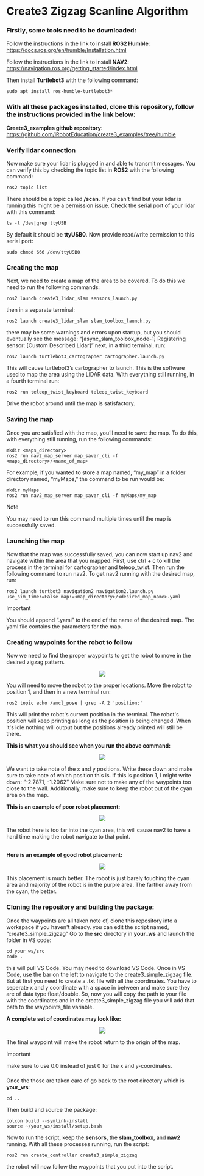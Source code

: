# **Create3 Zigzag Scanline Algorithm** 

### Firstly, some tools need to be downloaded: 

Follow the instructions in the link to install **ROS2 Humble**:
https://docs.ros.org/en/humble/Installation.html 

Follow the instructions in the link to install **NAV2**:
https://navigation.ros.org/getting_started/index.html 

Then install **Turtlebot3** with the following command:
```
sudo apt install ros-humble-turtlebot3* 
```
### With all these packages installed, clone this repository, follow the instructions provided in the link below: 
**Create3_examples github repository**: https://github.com/iRobotEducation/create3_examples/tree/humble 

### Verify lidar connection
Now make sure your lidar is plugged in and able to transmit messages. You can verify this by checking the topic list in **ROS2** with the following command:
```
ros2 topic list
```
There should be a topic called **/scan**. If you can't find but your lidar is running this might be a permission issue. Check the serial port of your lidar with this command:
```
ls -l /dev|grep ttyUSB
```
By default it should be **ttyUSB0**. Now provide read/write permission to this serial port:
```
sudo chmod 666 /dev/ttyUSB0
```
### Creating the map
Next, we need to create a map of the area to be covered. To do this we need to run the following commands: 
```
ros2 launch create3_lidar_slam sensors_launch.py
```
then in a separate terminal: 
```
ros2 launch create3_lidar_slam slam_toolbox_launch.py
```
there may be some warnings and errors upon startup, but you should eventually see the message: “[async_slam_toolbox_node-1] Registering sensor: [Custom Described Lidar]”
next, in a third terminal, run: 
```
ros2 launch turtlebot3_cartographer cartographer.launch.py 
```
This will cause turtlebot3’s cartographer to launch. This is the software used to map the area using the LiDAR data. 
With everything still running, in a fourth terminal run: 
```
ros2 run teleop_twist_keyboard teleop_twist_keyboard
```
Drive the robot around until the map is satisfactory.

### Saving the map
Once you are satisfied with the map, you’ll need to save the map. To do this, with everything still running, run the following commands:
```
mkdir <maps_directory> 
ros2 run nav2_map_server map_saver_cli -f <maps_directory>/<name_of_map> 
```
For example, if you wanted to store a map named, “my_map” in a folder directory named, “myMaps,” the command to be run would be: 
```
mkdir myMaps
ros2 run nav2_map_server map_saver_cli -f myMaps/my_map
```
>[!NOTE]
>You may need to run this command multiple times until the map is successfully saved. 

### Launching the map
Now that the map was successfully saved, you can now start up nav2 and navigate within the area that you mapped. First, use ctrl + c to kill the process in the terminal for cartographer and teleop_twist. Then run the following command to run nav2. 
To get nav2 running with the desired map, run:
```
ros2 launch turtbot3_navigation2 navigation2.launch.py use_sim_time:=False map:=<map_directory>/<desired_map_name>.yaml
```
>[!IMPORTANT]
>You should append “.yaml” to the end of the name of the desired map. The yaml file contains the parameters for the map. 

### Creating waypoints for the robot to follow
Now we need to find the proper waypoints to get the robot to move in the desired zigzag pattern.  
<p align="center">
 <img src = https://github.com/vinzmoke-zoro/Zigzag-Scanline-Algorithm/assets/63388102/3659c54f-aeb8-41d1-8b07-5dbf0355cf06>
</p>
You will need to move the robot to the proper locations. Move the robot to position 1, and then in a new terminal run: 

```
ros2 topic echo /amcl_pose | grep -A 2 'position:'
```
This will print the robot's current position in the terminal. The robot's position will keep printing as long as the position is being changed. When it's idle nothing will output but the positions already printed will still be there.

**This is what you should see when you run the above command:**

<p align="center">
 <img src = https://github.com/vinzmoke-zoro/Zigzag-Scanline-Algorithm/assets/63388102/82364307-28a9-4956-bd8f-3ac8251aa6d1>
</p>

We want to take note of the x and y positions. 
Write these down and make sure to take note of which position this is. 
If this is position 1, I might write down: “-2.7871, -1.2062”
Make sure not to make any of the waypoints too close to the wall. Additionally, make sure to keep the robot out of the cyan area on the map. 

**This is an example of poor robot placement:**
<p align="center">
 <img src = https://github.com/vinzmoke-zoro/Zigzag-Scanline-Algorithm/assets/63388102/b083d2ce-b40f-4768-88b4-5e638b3993ec>
</p>
The robot here is too far into the cyan area, this will cause nav2 to have a hard time making the robot navigate to that point. 
<br><br>

**Here is an example of good robot placement:** 
<p align="center">
 <img src = https://github.com/vinzmoke-zoro/Zigzag-Scanline-Algorithm/assets/63388102/098e4b45-1459-4e31-989f-75290e6568ff>
</p>

This placement is much better. The robot is just barely touching the cyan area and majority of the robot is in the purple area. 
The farther away from the cyan, the better. 

### Cloning the repository and building the package:

Once the waypoints are all taken note of, clone this repository into a workspace if you haven't already.
you can edit the script named, “create3_simple_zigzag”
Go to the **src** directory in **your_ws** and launch the folder in VS code: 
```
cd your_ws/src
code . 
```
this will pull VS Code. You may need to download VS Code. 
Once in VS Code, use the bar on the left to navigate to the create3_simple_zigzag file. 
But at first you need to create a .txt file with all the coordinates. You have to seperate x and y coordinate with a space in between and make sure they are of data type float/double.
So, now you will copy the path to your file with the coordinates and in the create3_simple_zigzag file you will add that path to the waypoints_file variable.

**A complete set of coordinates may look like:** 
<p align="center">
 <img src = https://github.com/vinzmoke-zoro/Zigzag-Scanline-Algorithm/assets/63388102/4e2e8728-2198-41fd-a447-1cb368cdbccd>
</p>

The final waypoint will make the robot return to the origin of the map. 
>[!IMPORTANT]
>make sure to use 0.0 instead of just 0 for the x and y-coordinates. 

###
Once the those are taken care of go back to the root directory which is **your_ws**: 
```
cd ..
```
Then build and source the package:
```
colcon build --symlink-install
source ~/your_ws/install/setup.bash
```
Now to run the script, keep the **sensors**, the **slam_toolbox**, and **nav2** running. 
With all these processes running, run the script: 
```
ros2 run create_controller create3_simple_zigzag
```
the robot will now follow the waypoints that you put into the script. 
